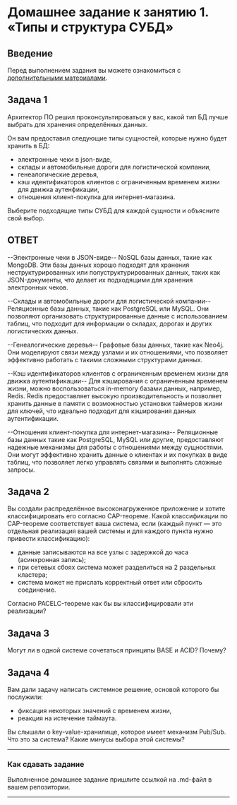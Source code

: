 # Домашнее задание к занятию 1. «Типы и структура СУБД»

## Введение

Перед выполнением задания вы можете ознакомиться с 
[дополнительными материалами](https://github.com/netology-code/virt-homeworks/tree/virt-11/additional).

## Задача 1

Архитектор ПО решил проконсультироваться у вас, какой тип БД 
лучше выбрать для хранения определённых данных.

Он вам предоставил следующие типы сущностей, которые нужно будет хранить в БД:

- электронные чеки в json-виде,
- склады и автомобильные дороги для логистической компании,
- генеалогические деревья,
- кэш идентификаторов клиентов с ограниченным временем жизни для движка аутенфикации,
- отношения клиент-покупка для интернет-магазина.

Выберите подходящие типы СУБД для каждой сущности и объясните свой выбор.
## ОТВЕТ

--Электронные чеки в JSON-виде--
NoSQL базы данных, такие как MongoDB. Эти базы данных хорошо подходят для хранения неструктурированных или полуструктурированных данных, таких как JSON-документы, что делает их подходящими для хранения электронных чеков.

--Склады и автомобильные дороги для логистической компании--
Реляционные базы данных, такие как PostgreSQL или MySQL. Они позволяют организовать структурированные данные с использованием таблиц, что подходит для информации о складах, дорогах и других логистических данных.

--Генеалогические деревья--
Графовые базы данных, такие как Neo4j. Они  моделируют связи между узлами и их отношениями, что позволяет эффективно работать с такими сложными структурами данных.

--Кэш идентификаторов клиентов с ограниченным временем жизни для движка аутентификации--
Для кэширования с ограниченным временем жизни, можно воспользоваться in-memory базами данных, например, Redis. Redis предоставляет высокую производительность и позволяет хранить данные в памяти с возможностью установки таймеров жизни для ключей, что идеально подходит для кэширования данных аутентификации.

--Отношения клиент-покупка для интернет-магазина--
Реляционные базы данных такие как PostgreSQL, MySQL или другие, предоставляют надежные механизмы для работы с отношениями между сущностями. Они могут эффективно хранить данные о клиентах и их покупках в виде таблиц, что позволяет легко управлять связями и выполнять сложные запросы.

## Задача 2

Вы создали распределённое высоконагруженное приложение и хотите классифицировать его согласно 
CAP-теореме. Какой классификации по CAP-теореме соответствует ваша система, если 
(каждый пункт — это отдельная реализация вашей системы и для каждого пункта нужно привести классификацию):

- данные записываются на все узлы с задержкой до часа (асинхронная запись);
- при сетевых сбоях система может разделиться на 2 раздельных кластера;
- система может не прислать корректный ответ или сбросить соединение.

Согласно PACELC-теореме как бы вы классифицировали эти реализации?

## Задача 3

Могут ли в одной системе сочетаться принципы BASE и ACID? Почему?

## Задача 4

Вам дали задачу написать системное решение, основой которого бы послужили:

- фиксация некоторых значений с временем жизни,
- реакция на истечение таймаута.

Вы слышали о key-value-хранилище, которое имеет механизм Pub/Sub. 
Что это за система? Какие минусы выбора этой системы?

---

### Как cдавать задание

Выполненное домашнее задание пришлите ссылкой на .md-файл в вашем репозитории.

---

